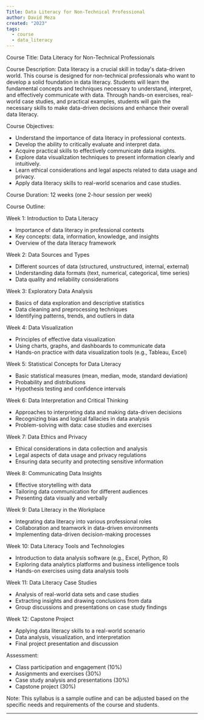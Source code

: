 ```yaml
---
Title: Data Literacy for Non-Technical Professional
author: David Meza
created: "2023"
tags:
  - course
  - data_literacy
---
```


Course Title: Data Literacy for Non-Technical Professionals

Course Description:
Data literacy is a crucial skill in today's data-driven world. This course is designed for non-technical professionals who want to develop a solid foundation in data literacy. Students will learn the fundamental concepts and techniques necessary to understand, interpret, and effectively communicate with data. Through hands-on exercises, real-world case studies, and practical examples, students will gain the necessary skills to make data-driven decisions and enhance their overall data literacy.

Course Objectives:


- Understand the importance of data literacy in professional contexts.
- Develop the ability to critically evaluate and interpret data.
- Acquire practical skills to effectively communicate data insights.
- Explore data visualization techniques to present information clearly and intuitively.
- Learn ethical considerations and legal aspects related to data usage and privacy.
- Apply data literacy skills to real-world scenarios and case studies.

Course Duration: 12 weeks (one 2-hour session per week)

Course Outline:

Week 1: Introduction to Data Literacy


- Importance of data literacy in professional contexts
- Key concepts: data, information, knowledge, and insights
- Overview of the data literacy framework

Week 2: Data Sources and Types


- Different sources of data (structured, unstructured, internal, external)
- Understanding data formats (text, numerical, categorical, time series)
- Data quality and reliability considerations

Week 3: Exploratory Data Analysis


- Basics of data exploration and descriptive statistics
- Data cleaning and preprocessing techniques
- Identifying patterns, trends, and outliers in data

Week 4: Data Visualization


- Principles of effective data visualization
- Using charts, graphs, and dashboards to communicate data
- Hands-on practice with data visualization tools (e.g., Tableau, Excel)

Week 5: Statistical Concepts for Data Literacy


- Basic statistical measures (mean, median, mode, standard deviation)
- Probability and distributions
- Hypothesis testing and confidence intervals

Week 6: Data Interpretation and Critical Thinking


- Approaches to interpreting data and making data-driven decisions
- Recognizing bias and logical fallacies in data analysis
- Problem-solving with data: case studies and exercises

Week 7: Data Ethics and Privacy


- Ethical considerations in data collection and analysis
- Legal aspects of data usage and privacy regulations
- Ensuring data security and protecting sensitive information

Week 8: Communicating Data Insights


- Effective storytelling with data
- Tailoring data communication for different audiences
- Presenting data visually and verbally

Week 9: Data Literacy in the Workplace


- Integrating data literacy into various professional roles
- Collaboration and teamwork in data-driven environments
- Implementing data-driven decision-making processes

Week 10: Data Literacy Tools and Technologies


- Introduction to data analysis software (e.g., Excel, Python, R)
- Exploring data analytics platforms and business intelligence tools
- Hands-on exercises using data analysis tools

Week 11: Data Literacy Case Studies


- Analysis of real-world data sets and case studies
- Extracting insights and drawing conclusions from data
- Group discussions and presentations on case study findings

Week 12: Capstone Project


- Applying data literacy skills to a real-world scenario
- Data analysis, visualization, and interpretation
- Final project presentation and discussion

Assessment:


- Class participation and engagement (10%)
- Assignments and exercises (30%)
- Case study analysis and presentations (30%)
- Capstone project (30%)

Note: This syllabus is a sample outline and can be adjusted based on the specific needs and requirements of the course and students.



------------------

